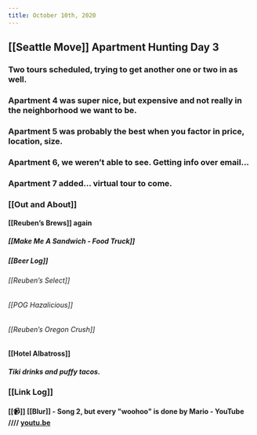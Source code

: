 ```yaml
---
title: October 10th, 2020
---
```


## [[Seattle Move]] Apartment Hunting Day 3
### Two tours scheduled, trying to get another one or two in as well. 

### Apartment 4 was super nice, but expensive and not really in the neighborhood we want to be. 

### Apartment 5 was probably the best when you factor in price, location, size. 

### Apartment 6, we weren’t able to see. Getting info over email...

### Apartment 7 added... virtual tour to come. 

### [[Out and About]]
#### [[Reuben’s Brews]] again
##### [[Make Me A Sandwich - Food Truck]]

##### [[Beer Log]]
###### [[Reuben’s Select]]

###### [[POG Hazalicious]]

###### [[Reuben’s Oregon Crush]]

#### [[Hotel Albatross]]
##### Tiki drinks and puffy tacos. 

### [[Link Log]]
#### [[📹]] [[Blur]] - Song 2, but every "woohoo" is done by Mario - YouTube //// [youtu.be](https://youtu.be/66yH8RZSwUc)
